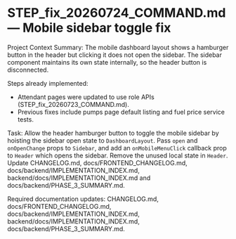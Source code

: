 # STEP_fix_20260724_COMMAND.md — Mobile sidebar toggle fix

Project Context Summary:
The mobile dashboard layout shows a hamburger button in the header but clicking it does not open the sidebar. The sidebar component maintains its own state internally, so the header button is disconnected.

Steps already implemented:
- Attendant pages were updated to use role APIs (STEP_fix_20260723_COMMAND.md).
- Previous fixes include pumps page default listing and fuel price service tests.

Task:
Allow the header hamburger button to toggle the mobile sidebar by hoisting the sidebar open state to `DashboardLayout`. Pass `open` and `onOpenChange` props to `Sidebar`, and add an `onMobileMenuClick` callback prop to `Header` which opens the sidebar. Remove the unused local state in `Header`.
Update CHANGELOG.md, docs/FRONTEND_CHANGELOG.md, docs/backend/IMPLEMENTATION_INDEX.md, backend/docs/IMPLEMENTATION_INDEX.md and docs/backend/PHASE_3_SUMMARY.md.

Required documentation updates: CHANGELOG.md, docs/FRONTEND_CHANGELOG.md, docs/backend/IMPLEMENTATION_INDEX.md, backend/docs/IMPLEMENTATION_INDEX.md, docs/backend/PHASE_3_SUMMARY.md.
